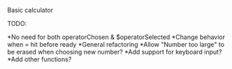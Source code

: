 Basic calculator

TODO:

*No need for both operatorChosen & $operatorSelected
*Change behavior when = hit before ready
*General refactoring
*Allow "Number too large" to be erased when choosing new number?
*Add support for keyboard input?
*Add other functions?